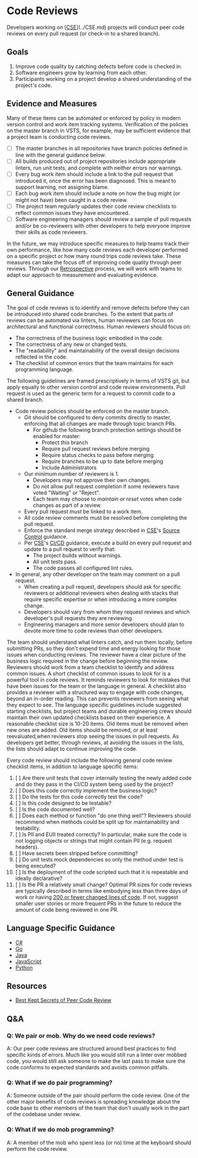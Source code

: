 # Code Reviews

Developers working on [[CSE](../CSE.md)](../CSE.md) projects will conduct peer code reviews on every pull request (or check-in to a shared branch).

## Goals

1.  Improve code quality by catching defects before code is checked in.
1.  Software engineers grow by learning from each other.
1.  Participants working on a project develop a shared understanding of the project's code.

## Evidence and Measures

Many of these items can be automated or enforced by policy in modern version control and work item tracking systems. Verification of the policies on the master branch in VSTS, for example, may be sufficient evidence that a project team is conducting code reviews.

*   [ ] The master branches in all repositories have branch policies defined in line with the general guidance below.
*   [ ] All builds produced out of project repositories include appropriate linters, run unit tests, and complete with neither errors nor warnings.
*   [ ] Every bug work item should include a link to the pull request that introduced it, once the error has been diagnosed. This is meant to support learning, not assigning blame.
*   [ ] Each bug work item should include a note on how the bug might (or might not have) been caught in a code review.
*   [ ] The project team regularly updates their code review checklists to reflect common issues they have encountered.
*   [ ] Software engineering managers should review a sample of pull requests and/or be co-reviewers with other developers to help everyone improve their skills as code reviewers.

In the future, we may introduce specific measures to help teams track their own performance, like how many code reviews each developer performed on a specific project or how many round trips code reviews take. These measures can take the focus off of improving code quality through peer reviews. Through our [Retrospective](../Engineering/Retrospectives.md) process, we will work with teams to adapt our approach to measurement and evaluating evidence.

## General Guidance

The goal of code reviews is to identify and remove defects before they can be introduced into shared code branches. To the extent that parts of reviews can be automated via linters, human reviewers can focus on architectural and functional correctness. Human reviewers should focus on:

*   The correctness of the business logic embodied in the code.
*   The correctness of any new or changed tests.
*   The "readability" and maintainability of the overall design decisions reflected in the code.
*   The checklist of common errors that the team maintains for each programming language.

The following guidelines are framed prescriptively in terms of VSTS git, but apply equally to other version control and code review environments. Pull request is used as the generic term for a request to commit code to a shared branch.

*   Code review policies should be enforced on the master branch.
    *   Git should be configured to deny commits directly to master, enforcing that all changes are made through topic branch PRs.
        * For github the following branch protection settings should be enabled for master:
             * Protect this branch
             * Require pull request reviews before merging
             * Require status checks to pass before merging
             * Require branches to be up to date before merging
             * Include Administrators
    *   Our minimum number of reviewers is 1.
        *   Developers may not approve their own changes.
        *   Do not allow pull request completion if some reviewers have voted "Waiting" or "Reject".
        *   Each team may choose to _maintain or reset_ votes when code changes as part of a review.
    *   Every pull request _must_ be linked to a work item.
    *   All code review comments must be resolved before completing the pull request.
    *   Enforce the standard merge strategy described in [CSE](../CSE.md)'s [Source Control](../Engineering/SourceControl.md) guidance.
    *   Per [CSE](../CSE.md)'s [CI/CD](../Engineering/CICD.md) guidance, execute a build on every pull request and update to a pull request to verify that:
        *   The project builds without warnings.
        *   All unit tests pass.
        *   The code passes all configured lint rules.
*   In general, any other developer on the team may comment on a pull request.
    *   When creating a pull request, developers should ask for specific reviewers or additional reviewers when dealing with stacks that require specific expertise or when introducing a more complex change.
    *   Developers should vary from whom they request reviews and which developer's pull requests they are reviewing.
    *   Engineering managers and more senior developers should plan to devote more time to code reviews than other developers.

The team should understand what linters catch, and run them locally, before submitting PRs, so they don't expend time and energy looking for those issues when conducting reviews. The reviewer have a clear picture of the business logic required in the change before beginning the review. Reviewers should work from a team checklist to identify and address common issues. A short checklist of common issues to look for is a powerful tool in code reviews. It reminds reviewers to look for mistakes that have been issues for the team or the language in general. A checklist also provides a reviewer with a structured way to engage with code changes, beyond an in-order reading. This can prevents reviewers from seeing what they expect to see. The language specific guidelines include suggested starting checklists, but project teams and durable engineering crews should maintain their own updated checklists based on their experience. A reasonable checklist size is 10-20 items. Old items must be removed when new ones are added. Old items should be removed, or at least reevaluated,when reviewers stop seeing the issues in pull requests. As developers get better, through reviews, at avoiding the issues in the lists, the lists should adapt to continue improving the code.

Every code review should include the following general code review checklist items, in addition to language specific items:

1.  [ ] Are there unit tests that cover internally testing the newly added code and do they pass in the CI/CD system being used by the project?
1.  [ ] Does this code correctly implement the business logic?
1.  [ ] Do the tests for this code correctly test the code?
1.  [ ] Is this code designed to be testable?
1.  [ ] Is the code documented well?
1.  [ ] Does each method or function "do one thing well"? Reviewers should recommend when methods could be split up for maintainability and testability.
1.  [ ] Is PII and EUII treated correctly? In particular, make sure the code is not logging objects or strings that might contain PII (e.g. request headers).
1.  [ ] Have secrets been stripped before committing?
1.  [ ] Do unit tests mock dependencies so only the method under test is being executed?
1.  [ ] Is the deployment of the code scripted such that it is repeatable and ideally declarative?
1.  [ ] Is the PR a relatively small change? Optimal PR sizes for code reviews are typically described in terms like embodying less than three days of work or having [200 or fewer changed lines of code](https://smallbusinessprogramming.com/optimal-pull-request-size/). If not, suggest smaller user stories or more frequent PRs in the future to reduce the amount of code being reviewed in one PR.

## Language Specific Guidance

*   [C#](../Engineering/CodeReviews/CSharp.md)
*   [Go](../Engineering/CodeReviews/Go.md)
*   [Java](../Engineering/CodeReviews/Java.md)
*   [JavaScript](../Engineering/CodeReviews/JavaScript.md)
*   [Python](../Engineering/CodeReviews/Python.md)

## Resources

*   [Best Kept Secrets of Peer Code Review](https://smartbear.com/SmartBear/media/pdfs/best-kept-secrets-of-peer-code-review.pdf)

## Q&A

### Q: We pair or mob. Why do we need code reviews?

A: Our peer code reviews are structured around best practices to find specific kinds of errors. Much like you would still run a linter over mobbed code, you would still ask someone to make the last pass to make sure the code conforms to expected standards and avoids common pitfalls.

### Q: What if we do pair programming?

A: Someone outside of the pair should perform the code review. One of the other major benefits of code reviews is spreading knowledge about the code base to other members of the team that don't usually work in the part of the codebase under review.

### Q: What if we do mob programming?

A: A member of the mob who spent less (or no) time at the keyboard should perform the code review.
